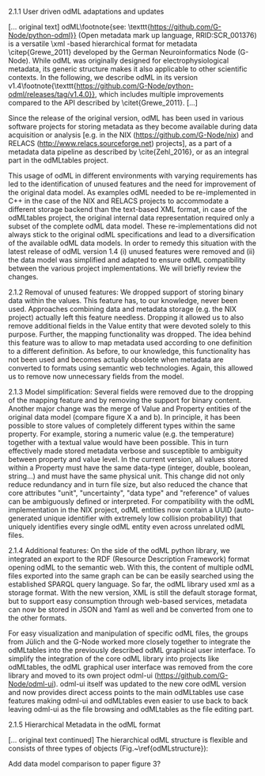 2.1.1 User driven odML adaptations and updates


[... original text]
odML\footnote{see: \texttt{https://github.com/G-Node/python-odml}} (Open metadata mark up language, RRID:SCR\_001376) 
is a versatile \xml -based hierarchical format for metadata \citep{Grewe_2011} developed by the German Neuroinformatics 
Node (G-Node). While odML was originally designed for electrophysiological metadata, its generic structure makes it also 
applicable to other scientific contexts. In the following, we describe odML in its version 
v1.4\footnote{\texttt{https://github.com/G-Node/python-odml/releases/tag/v1.4.0}}, which includes multiple improvements 
compared to the API described by \citet{Grewe_2011}.
[...]

Since the release of the original version, odML has been used in various software projects for storing metadata as they 
become available during data acquisition or analysis [e.g. in the NIX (https://github.com/G-Node/nix) and 
RELACS (http://www.relacs.sourceforge.net) projects], as a part of a metadata data pipeline as described by 
\cite{Zehl_2016}, or as an integral part in the odMLtables project.

This usage of odML in different environments with varying requirements has led to the identification of unused features 
and the need for improvement of the original data model. As examples odML needed to be re-implemented in C++ in the case 
of the NIX and RELACS projects to accommodate a different storage backend than the text-based XML format, in case of the 
odMLtables project, the original internal data representation required only a subset of the complete odML data model. 
These re-implementations did not always stick to the original odML specifications and lead to a diversification of the 
available odML data models. In order to remedy this situation with the latest release of odML version 1.4 (i) unused 
features were removed and (ii) the data model was simplified and adapted to ensure odML compatibility between the 
various project implementations. We will briefly review the changes. 

2.1.2 Removal of unused features:
We dropped support of storing binary data within the values. This feature has, to our knowledge, never been used. 
Approaches combining data and metadata storage (e.g. the NIX project) actually left this feature needless. Dropping it 
allowed us to also remove additional fields in the Value entity that were devoted solely to this purpose. Further, the 
mapping functionality was dropped. The idea behind this feature was to allow to map metadata used according to one 
definition to a different definition. As before, to our knowledge, this functionality has not been used and becomes 
actually obsolete when metadata are converted to formats using semantic web technologies. Again, this allowed us to 
remove now unnecessary fields from the model.

2.1.3 Model simplification:
Several fields were removed due to the dropping of the mapping feature and by removing the support for binary content. 
Another major change was the merge of Value and Property entities of the original data model (compare figure X a and b). 
In principle, it has been possible to store values of completely different types within the same property. For example, 
storing a numeric value (e.g. the temperature) together with a textual value would have been possible. This in turn 
effectively made stored metadata verbose and susceptible to ambiguity between property and value level. In the current 
version, all values stored within a Property must have the same data-type (integer, double, boolean, string…) and must 
have the same physical unit.  This change did not only reduce redundancy and in turn file size, but also reduced the 
chance that core attributes "unit", "uncertainty", "data type" and "reference" of values can be ambiguously defined or 
interpreted. For compatibility with the odML implementation in the NIX project, odML entities now contain a UUID 
(auto-generated unique identifier with extremely low collision probability) that uniquely identifies every single odML 
entity even across unrelated odML files.

2.1.4 Additional features:
On the side of the odML python library, we integrated an export to the RDF (Resource Description Framework) format 
opening odML to the semantic web. With this, the content of multiple odML files exported into the same graph can be can 
be easily searched using the established SPARQL query language. So far, the odML library used xml as a storage format. 
With the new version, XML is still the default storage format, but to support easy consumption through web-based services, 
metadata can now be stored in JSON and Yaml as well and be converted from one to the other formats. 

For easy visualization and manipulation of specific odML files, the groups from Jülich and the G-Node worked more 
closely together to integrate the odMLtables into the previously described odML graphical user interface. To simplify 
the integration of the core odML library into projects like odMLtables, the odML graphical user interface was removed 
from the core library and moved to its own project odml-ui (https://github.com/G-Node/odml-ui). odml-ui itself was 
updated to the new core odML version and now provides direct access points to the main odMLtables use case features 
making odml-ui and odMLtables even easier to use back to back leaving odml-ui as the file browsing and odMLtables as 
the file editing part.

2.1.5 Hierarchical Metadata in the odML format


[... original text continued]
The hierarchical odML structure is flexible and consists of three types of objects (Fig.~\ref{odMLstructure}):

Add data model comparison to paper figure 3?

